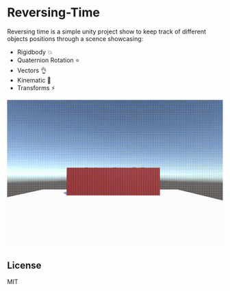 # Reversing-Time

Reversing time is a simple unity project show to keep track of different objects positions through a scence showcasing:
  - Rigidbody :boom:
  - Quaternion Rotation :star:
  - Vectors :ok_hand:
  - Kinematic :running:
  - Transforms :zap:

![Alt Text](https://github.com/Ahmedc2l/Reversing-Time/blob/master/demo.gif)

License
----

MIT
